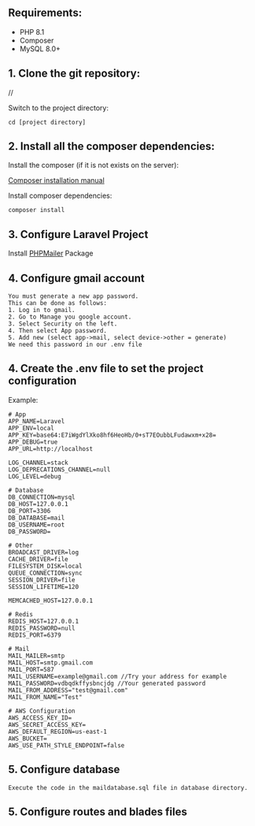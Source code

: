 ## Requirements:
* PHP 8.1
* Composer
* MySQL 8.0+

## 1. Clone the git repository:
//

Switch to the project directory:
```
cd [project directory]
```

## 2. Install all the composer dependencies:

Install the composer (if it is not exists on the server):

[Composer installation manual](https://getcomposer.org/doc/00-intro.md#installation-linux-unix-osx)

Install composer dependencies:
```
composer install
```

## 3. Configure Laravel Project

Install [PHPMailer](https://github.com/PHPMailer/PHPMailer) Package

## 4. Configure gmail account
```
You must generate a new app password.
This can be done as follows:
1. Log in to gmail.
2. Go to Manage you google account.
3. Select Security on the left.
4. Then select App password.
5. Add new (select app->mail, select device->other = generate)
We need this password in our .env file
```

## 4. Create the .env file to set the project configuration

Example:

```
# App
APP_NAME=Laravel
APP_ENV=local
APP_KEY=base64:E7iWgdYlXko8hf6HeoHb/0+sT7EOubbLFudawxm+x28=
APP_DEBUG=true
APP_URL=http://localhost

LOG_CHANNEL=stack
LOG_DEPRECATIONS_CHANNEL=null
LOG_LEVEL=debug

# Database
DB_CONNECTION=mysql
DB_HOST=127.0.0.1
DB_PORT=3306
DB_DATABASE=mail
DB_USERNAME=root
DB_PASSWORD=

# Other
BROADCAST_DRIVER=log
CACHE_DRIVER=file
FILESYSTEM_DISK=local
QUEUE_CONNECTION=sync
SESSION_DRIVER=file
SESSION_LIFETIME=120

MEMCACHED_HOST=127.0.0.1

# Redis
REDIS_HOST=127.0.0.1
REDIS_PASSWORD=null
REDIS_PORT=6379

# Mail
MAIL_MAILER=smtp
MAIL_HOST=smtp.gmail.com
MAIL_PORT=587
MAIL_USERNAME=example@gmail.com //Try your address for example
MAIL_PASSWORD=vdbqdkffysbncjdg //Your generated password
MAIL_FROM_ADDRESS="test@gmail.com"
MAIL_FROM_NAME="Test"

# AWS Configuration
AWS_ACCESS_KEY_ID=
AWS_SECRET_ACCESS_KEY=
AWS_DEFAULT_REGION=us-east-1
AWS_BUCKET=
AWS_USE_PATH_STYLE_ENDPOINT=false
```

## 5. Configure database
```
Execute the code in the maildatabase.sql file in database directory.
```

## 5. Configure routes and blades files

